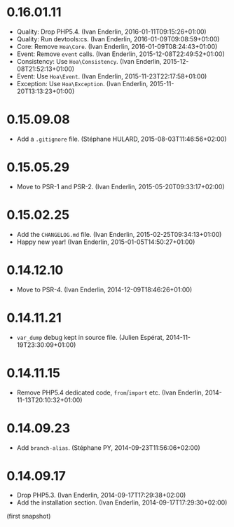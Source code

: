# 0.16.01.11

  * Quality: Drop PHP5.4. (Ivan Enderlin, 2016-01-11T09:15:26+01:00)
  * Quality: Run devtools:cs. (Ivan Enderlin, 2016-01-09T09:08:59+01:00)
  * Core: Remove `Hoa\Core`. (Ivan Enderlin, 2016-01-09T08:24:43+01:00)
  * Event: Remove `event` calls. (Ivan Enderlin, 2015-12-08T22:49:52+01:00)
  * Consistency: Use `Hoa\Consistency`. (Ivan Enderlin, 2015-12-08T21:52:13+01:00)
  * Event: Use `Hoa\Event`. (Ivan Enderlin, 2015-11-23T22:17:58+01:00)
  * Exception: Use `Hoa\Exception`. (Ivan Enderlin, 2015-11-20T13:13:23+01:00)

# 0.15.09.08

  * Add a `.gitignore` file. (Stéphane HULARD, 2015-08-03T11:46:56+02:00)

# 0.15.05.29

  * Move to PSR-1 and PSR-2. (Ivan Enderlin, 2015-05-20T09:33:17+02:00)

# 0.15.02.25

  * Add the `CHANGELOG.md` file. (Ivan Enderlin, 2015-02-25T09:34:13+01:00)
  * Happy new year! (Ivan Enderlin, 2015-01-05T14:50:27+01:00)

# 0.14.12.10

  * Move to PSR-4. (Ivan Enderlin, 2014-12-09T18:46:26+01:00)

# 0.14.11.21

  * `var_dump` debug kept in source file. (Julien Espérat, 2014-11-19T23:30:09+01:00)

# 0.14.11.15

  * Remove PHP5.4 dedicated code, `from`/`import` etc. (Ivan Enderlin, 2014-11-13T20:10:32+01:00)

# 0.14.09.23

  * Add `branch-alias`. (Stéphane PY, 2014-09-23T11:56:06+02:00)

# 0.14.09.17

  * Drop PHP5.3. (Ivan Enderlin, 2014-09-17T17:29:38+02:00)
  * Add the installation section. (Ivan Enderlin, 2014-09-17T17:29:30+02:00)

(first snapshot)

